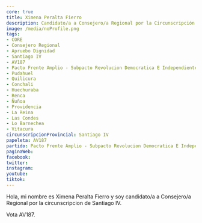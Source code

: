 ```yaml
---
core: true
title: Ximena Peralta Fierro
description: Candidato/a a Consejero/a Regional por la Circunscripción de Santiago IV
image: /media/noProfile.png
tags:
- CORE
- Consejero Regional
- Apruebo Dignidad
- Santiago IV
- AV187
- Pacto Frente Amplio - Subpacto Revolucion Democratica E Independientes - Convergencia Social
- Pudahuel
- Quilicura
- Conchali
- Huechuraba
- Renca
- Ñuñoa
- Providencia
- La Reina
- Las Condes
- Lo Barnechea
- Vitacura
circunscripcionProvincial: Santiago IV
papeleta: AV187
partido: Pacto Frente Amplio - Subpacto Revolucion Democratica E Independientes - Convergencia Social
paginaWeb:
facebook:
twitter:
instagram:
youtube:
tiktok:
---
```

Hola, mi nombre es Ximena Peralta Fierro y soy candidato/a a Consejero/a Regional por la circunscripcion de Santiago IV.

Vota AV187.